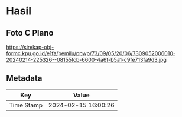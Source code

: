 # Hasil

## Foto C Plano

https://sirekap-obj-formc.kpu.go.id/e1fa/pemilu/ppwp/73/09/05/20/06/7309052006010-20240214-225326--08155fcb-6600-4a6f-b5a1-c9fe713fa9d3.jpg


## Metadata

| Key        | Value               |
| ---------- | ------------------- |
| Time Stamp | 2024-02-15 16:00:26 |



